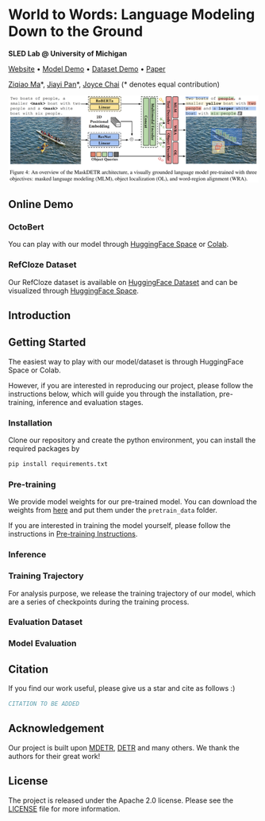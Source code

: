 # World to Words: Language Modeling Down to the Ground

**SLED Lab @ University of Michigan**

[Website]() • [Model Demo]() • [Dataset Demo]() • [Paper]()

[Ziqiao Ma](https://mars-tin.github.io/)\*, [Jiayi Pan](https://www.jiayipan.me/)\*, [Joyce Chai](https://web.eecs.umich.edu/~chaijy/) (\* denotes equal contribution)


![Model](docs/images/model.png)

## Online Demo

### OctoBert

You can play with our model through [HuggingFace Space]() or [Colab]().

### RefCloze Dataset

Our RefCloze dataset is available on [HuggingFace Dataset](https://huggingface.co/datasets/zma/refcloze) and can be visualized through [HuggingFace Space](https://huggingface.co/spaces/zma/refcloze).


## Introduction

## Getting Started

The easiest way to play with our model/dataset is through HuggingFace Space or Colab.

However, if you are interested in reproducing our project, please follow the instructions below, which will guide you through the installation, pre-training, inference and evaluation stages.

### Installation

Clone our repository and create the python environment, you can install the required packages by

```bash
pip install requirements.txt
```

### Pre-training

We provide model weights for our pre-trained model. You can download the weights from [here](https://drive.google.com/drive/folders/1-0Z3Z3Q3Z3Q3Z3Q3Z3Q3Z3Q3Z3Q3Z3Q3?usp=sharing) and put them under the `pretrain_data` folder.

If you are interested in training the model yourself, please follow the instructions in [Pre-training Instructions](scripts/pretrain/README.md).

### Inference

### Training Trajectory

For analysis purpose, we release the training trajectory of our model, which are a series of checkpoints during the training process. 

### Evaluation Dataset

### Model Evaluation

## Citation

If you find our work useful, please give us a star and cite as follows :)

```bibtex
CITATION TO BE ADDED
```

## Acknowledgement

Our project is built upon [MDETR](https://github.com/ashkamath/mdetr), [DETR](https://github.com/facebookresearch/detr) and many others. We thank the authors for their great work!

## License

The project is released under the Apache 2.0 license. Please see the [LICENSE](LICENSE) file for more information.
